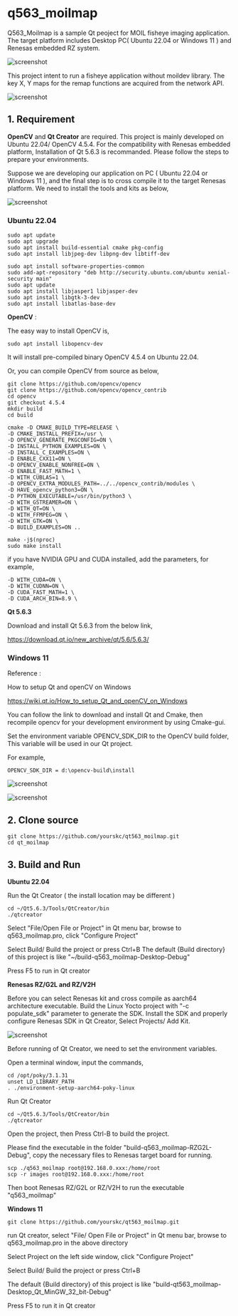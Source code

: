 # q563_moilmap

Q563_Moilmap is a sample Qt peoject for MOIL fisheye imaging application. The target platform includes Desktop PC( Ubuntu 22.04 or Windows 11 ) and Renesas embedded RZ system.

![screenshot](document/images/restfulapi.png)

This project intent to run a fisheye application without moildev library. The key X, Y maps for the remap functions are acquired from the network API.

![screenshot](document/images/screen.png)

## 1. Requirement 

**OpenCV** and **Qt Creator** are required. This project is mainly developed on Ubuntu 22.04/ OpenCV 4.5.4. For the compatibility with Renesas embedded platform, Installation of Qt 5.6.3 is recommanded. Please follow the steps to prepare your environments. 

Suppose we are developing our application on PC ( Ubuntu 22.04 or Windows 11 ), and the final step is to cross compile it to the target Renesas platform. We need to install the tools and kits as below,

![screenshot](/document/images/Qt563_platform.png)

### Ubuntu 22.04

```
sudo apt update
sudo apt upgrade
sudo apt install build-essential cmake pkg-config
sudo apt install libjpeg-dev libpng-dev libtiff-dev

sudo apt install software-properties-common
sudo add-apt-repository "deb http://security.ubuntu.com/ubuntu xenial-security main"
sudo apt update
sudo apt install libjasper1 libjasper-dev
sudo apt install libgtk-3-dev
sudo apt install libatlas-base-dev 
```

**OpenCV** :

The easy way to install OpenCV is,
``` 
sudo apt install libopencv-dev
```
It will install pre-compiled binary OpenCV 4.5.4 on Ubuntu 22.04. 

Or, you can compile OpenCV from source as below, 

```
git clone https://github.com/opencv/opencv
git clone https://github.com/opencv/opencv_contrib
cd opencv
git checkout 4.5.4
mkdir build 
cd build

cmake -D CMAKE_BUILD_TYPE=RELEASE \
-D CMAKE_INSTALL_PREFIX=/usr \
-D OPENCV_GENERATE_PKGCONFIG=ON \
-D INSTALL_PYTHON_EXAMPLES=ON \
-D INSTALL_C_EXAMPLES=ON \
-D ENABLE_CXX11=ON \
-D OPENCV_ENABLE_NONFREE=ON \
-D ENABLE_FAST_MATH=1 \
-D WITH_CUBLAS=1 \
-D OPENCV_EXTRA_MODULES_PATH=../../opencv_contrib/modules \
-D HAVE_opencv_python3=ON \
-D PYTHON_EXECUTABLE=/usr/bin/python3 \
-D WITH_GSTREAMER=ON \
-D WITH_QT=ON \
-D WITH_FFMPEG=ON \
-D WITH_GTK=ON \
-D BUILD_EXAMPLES=ON ..

make -j$(nproc)
sudo make install

```
if you have NVIDIA GPU and CUDA installed, add the parameters, for example,

```
-D WITH_CUDA=ON \
-D WITH_CUDNN=ON \
-D CUDA_FAST_MATH=1 \
-D CUDA_ARCH_BIN=8.9 \
```

**Qt 5.6.3**

Download and install Qt 5.6.3 from the below link,

https://download.qt.io/new_archive/qt/5.6/5.6.3/


### Windows 11

Reference :

How to setup Qt and openCV on Windows

https://wiki.qt.io/How_to_setup_Qt_and_openCV_on_Windows
	
You can follow the link to download and install Qt and Cmake, then recompile opencv for your development
environment by using Cmake-gui.
	
Set the environment variable OPENCV_SDK_DIR to the OpenCV build folder, This variable will be used in our Qt project.

For example,
```	
OPENCV_SDK_DIR = d:\opencv-build\install 
```	

![screenshot](document/images/ws01.png)

![screenshot](document/images/ws02.png)

## 2. Clone source 

```
git clone https://github.com/yourskc/qt563_moilmap.git
cd qt_moilmap
```

## 3. Build and Run

**Ubuntu 22.04**

Run the Qt Creator ( the install location may be different )

```
cd ~/Qt5.6.3/Tools/QtCreator/bin
./qtcreator
```	

Select "File/Open File or Project" in Qt menu bar, browse to q563_moilmap.pro, click "Configure Project"

Select Build/ Build the project or press Ctrl+B
The default {Build directory} of this project is like "~/build-q563_moilmap-Desktop-Debug"

Press F5 to run in Qt creator

**Renesas RZ/G2L and RZ/V2H**


Before you can select Renesas kit and cross compile as aarch64 architecture executable. Build
the Linux Yocto project with "-c populate_sdk" parameter to generate the SDK. Install the SDK and properly configure Renesas SDK in Qt Creator, Select Projects/ Add Kit.

![screenshot](document/images/RZG2L.png)

Before running of Qt Creator, we need to set the environment variables.

Open a terminal window, input the commands,

```
cd /opt/poky/3.1.31
unset LD_LIBRARY_PATH
. ./environment-setup-aarch64-poky-linux

```
Run Qt Creator

```
cd ~/Qt5.6.3/Tools/QtCreator/bin
./qtcreator
```

Open the project, then Press Ctrl-B to build the project.

Please find the executable in the folder "build-q563_moilmap-RZG2L-Debug", copy the necessary files to Renesas target board for running.

```
scp ./q563_moilmap root@192.168.0.xxx:/home/root
scp -r images root@192.168.0.xxx:/home/root
```

Then boot Renesas RZ/G2L or RZ/V2H to run the executable "q563_moilmap"

**Windows 11**

```
git clone https://github.com/yourskc/qt563_moilmap.git
```

run Qt creator, select "File/ Open File or Project" in Qt menu bar, browse to q563_moilmap.pro in the above directory
	
Select Project on the left side window, click "Configure Project"

Select Build/ Build the project or press Ctrl+B

The default {Build directory} of this project is like "build-qt563_moilmap-Desktop_Qt_MinGW_32_bit-Debug"

Press F5 to run it in Qt creator
	        
 








   



	
